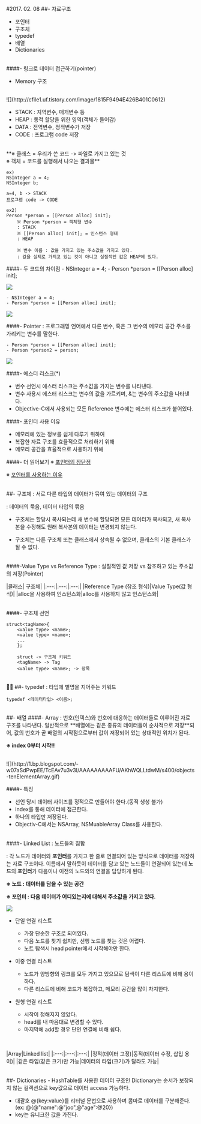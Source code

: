 #2017. 02. 08
##- 자료구조
- 포인터
- 구조체
- typedef
- 배열
- Dictionaries

<br>
####- 링크로 데이터 접근하기(pointer)

- Memory 구조

<br>
![](http://cfile1.uf.tistory.com/image/1815F9494E426B401C0612)

- STACK : 지역변수, 매개변수 등
- HEAP : 동적 할당을 위한 영역(객체가 들어감)
- DATA : 전역변수, 정적변수가 저장
- CODE : 프로그램 code 저장

<br>
**※ 클래스 = 우리가 쓴 코드 -> 파일로 가지고 있는 것<br>
※ 객체 = 코드를 실행해서 나오는 결과물**
		
	ex)
	NSInteger a = 4;
	NSInteger b;
	
	a=4, b -> STACK
	프로그램 code -> CODE
	
	ex2)
	Person *person = [[Person alloc] init];
		※ Person *person = 객체형 변수 
		: STACK
		※ [[Person alloc] init]; = 인스턴스 형태
		: HEAP
		
		※ 변수 이름 : 값을 가지고 있는 주소값을 가지고 있다.
		: 값을 실제로 가지고 있는 것이 아니고 실질적인 값은 HEAP에 있다.

####- 두 코드의 차이점
	- NSInteger a = 4;
	- Person *person = [[Person alloc] init];

![](https://github.com/BaekJinCho/iOS.school/blob/master/Study/Image/stack.png?raw=true)

	- NSInteger a = 4;
	- Person *person = [[Person alloc] init];

![](https://github.com/BaekJinCho/iOS.school/blob/master/Study/Image/heap.png?raw=true)

####- Pointer
: 프로그래밍 언어에서 다른 변수, 혹은 그 변수의 메모리 공간 주소를 가리키는 변수를 말한다.

	- Person *person = [[Person alloc] init];
	- Person *person2 = person;

![](https://github.com/BaekJinCho/iOS.school/blob/master/Study/Image/pointer.png?raw=true)

####- 에스터 리스크(*)
- 변수 선언시 에스터 리스크는 주소값을 가지는 변수를 나타낸다.
- 변수 사용시 에스터 리스크는 변수의 값을 가르키며, &는 변수의 주소값을 나타낸다.
- Objective-C에서 사용되는 모든 Reference 변수에는 에스터 리스크가 붙어있다.

####- 포인터 사용 이유
- 메모리에 있는 정보를 쉽게 다루기 위하여
- 복잡한 자료 구조를 효율적으로 처리하기 위해
- 메모리 공간을 효율적으로 사용하기 위해

####- 더 읽어보기
※ [포인터의 장단점](https://goo.gl/eirVwc)

※ [포인터를 사용하는 이유](https://goo.gl/BO98yu)

<br>
##- 구조체
: 서로 다른 타입의 데이터가 묶여 있는 데이터의 구조

: 데이터의 묶음, 데이터 타입의 묶음

- 구조체는 할당시 복사되는데 새 변수에 할당되면 모든 데이터가 복사되고, 새 복사본을 수정해도 원래 복사본의 데이터는 변경되지 않는다.

- 구조체는 다른 구조체 또는 클래스에서 상속될 수 없으며, 클래스의 기본 클래스가 될 수 없다.

<br>
####-Value Type vs Reference Type
: 실질적인 값 저장 vs 참조하고 있는 주소값의 저장(Pointer)

|클래스| 구조체|
|:---:|:---:|:---:|
|Reference Type (참조 형식)|Value Type(값 형식)|
|alloc을 사용하여 인스턴스화|alloc를 사용하지 않고 인스턴스화|

<br>
####- 구조체 선언

	struct<tagName>{
		<value type> <name>;
		<value type> <name>;
		...
		};
		
		struct -> 구조체 키워드
		<tagName> -> Tag
		<value type> <name>; -> 항목

<br>
##- typedef
: 타입에 별명을 지어주는 키워드

	typedef <데이터타입> <이름>;

<br>
##- 배열
####- Array
: 번호(인덱스)와 번호에 대응하는 데이터들로 이루어진 자료 구조를 나타낸다. 일반적으로 **배열에는 같은 종류의 데이터들이 순차적으로 저장**되어, 값의 번호가 곧 배열의 시작점으로부터 값이 저장되어 있는 상대적인 위치가 된다.

**※ index 0부터 시작‼️**

<br>
![](http://1.bp.blogspot.com/-w07aSdPwpEE/TcEAv7u3v3I/AAAAAAAAAFU/AKhWQLLtdwM/s400/objects-tenElementArray.gif)

####- 특징

- 선언 당시 데이터 사이즈를 정적으로 만들어야 한다.(동적 생성 불가)
- index를 통해 데이터에 접근한다.
- 하나의 타입만 저장된다.
- Objectiv-C에서는 NSArray, NSMuableArray Class를 사용한다.

<br>
####- Linked List
: 노드들의 집합

: 각 노드가 데이터와 **포인터**를 가지고 한 줄로 연결되어 있는 방식으로 데이터를 저장하는 자료 구조이다. 이름에서 말하듯이 데이터를 담고 있는 노드들이 연결되어 있는데 **노드**의 **포인터**가 다음이나 이전의 노드와의 연결을 담당하게 된다.

**※ 노드 : 데이터를 담을 수 있는 공간**
 
**※ 포인터 : 다음 데이터가 어디있는지에 대해서 주소값을 가지고 있다.**

![](http://cfs12.tistory.com/image/29/tistory/2008/12/05/11/33/4938930df28b0)

- 단일 연결 리스트
	- 가장 단순한 구조로 되어있다.
	- 다음 노드를 찾기 쉽지만, 선행 노드를 찾는 것은 어렵다.
	- 노트 탐색시 head pointer에서 시작해야만 한다.

- 이중 연결 리스트
	- 노드가 양방향의 링크를 모두 가지고 있으므로 탐색이 다른 리스트에 비해 용이하다.
	- 다른 리스트에 비해 코드가 복잡하고, 메모리 공간을 많이 차지한다.
- 원형 연결 리스트
	- 시작이 정해지지 않았다.
	- head를 내 마음대로 변경할 수 있다.
	- 마지막에 add할 경우 단인 연결에 비해 쉽다.

<br>

|Array|Linked list|
|:---:|:---:|:---:|
|정적(데이터 고정)|동적(데이터 수정, 삽입 용이)|
|같은 타입(같은 크기)만 가능|데이터의 타입(크기)가 달라도 가능|

<br>
##- Dictionaries	
- HashTable를 사용한 데이터 구조인 Dictionary는  순서가 보장되지 않는 컬렉션으로 key값으로 데이터 access 가능하다.

- 대괄호 @{key:value}를 리터널 문법으로 사용하며 콤마로 데이터를 구분해준다.(ex: @{@"name":@"joo",@"age":@20})
- key는 유니크한 값을 가진다.
